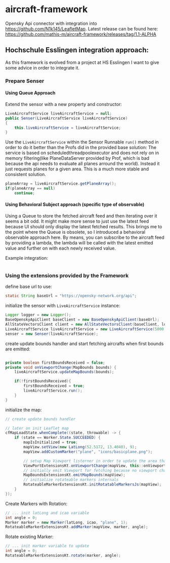 # aircraft-framework
Opensky Api connector with integration into https://github.com/N1k145/LeafletMap.
Latest release can be found here: https://github.com/mathis-m/aircraft-framework/releases/tag/1.1-ALPHA

## Hochschule Esslingen integration approach:
As this framework is evolved from a project at HS Esslingen I want to give some advice in order to integrate it.
### Prepare Senser

#### Using Queue Approach
Extend the sensor with a new property and constructor:
```java
LiveAircraftService liveAircraftService = null;
public Senser(LiveAircraftService liveAircraftService)
{
	this.liveAircraftService = liveAircraftService;
}
```

Use the `LiveAircraftService` within the Sensor Runnable `run()` method in order to do it better than the Profs did in the provided base solution:
The service is based on scheduledthreadpoolexecutor and does not rely on in memory filtering(like PlaneDataServer provided by Prof, which is bad because the api needs to evaluate all planes arround the world). Instead it just requests planes for a given area.
This is a much more stable and consistent solution.

```java
planeArray = liveAircraftService.getPlaneArray();
if(planeArray == null)
	continue;
```
#### Using Behavioral Subject approach (specific type of observable)
Using a Queue to store the fetched aircraft feed and then iterating over it seems a bit odd.
It might make more sense to just use the latest feed because UI should only display the latest fetched results.
This brings me to the point where the Queue is obsolete, so I introduced a behavioral observable approach here.
By means, you can subscribe to the aircraft feed by providing a lambda, the lambda will be called with the latest emitted value and further on with each newly received value.

Example integration:
````java

````

### Using the extensions provided by the Framework
define base url to use:
```java
static String baseUrl = "https://opensky-network.org/api";
```
initialize the sensor with `LiveAircraftService` instance:

```java
Logger logger = new Logger();
BaseOpenskyApiClient baseClient = new BaseOpenskyApiClient(baseUrl);
AllStateVectorsClient client = new AllStateVectorsClient(baseClient, logger);
LiveAircraftService liveAircraftService = new LiveAircraftService(5000, client, logger);
senser = new Senser(liveAircraftService);
```
create update bounds handler and start fetching aircrafts when first bounds are emitted:
```java

private boolean firstBoundsReceived = false;
private void onViewportChange(MapBounds bounds) {
    liveAircraftService.updateMapBounds(bounds);

    if(!firstBoundsReceived){
        firstBoundsReceived = true;
        liveAircraftService.run();
    }
}
```
initialize the map:
```java
// create update bounds handler

// later on init Leaflet map
cfMapLoadState.whenComplete((state, throwable) -> {
    if (state == Worker.State.SUCCEEDED) {
        mapIsInitialized = true;
        mapView.setView(new LatLong(52.5172, 13.4040), 9);
        mapView.addCustomMarker("plane", "icons/basicplane.png");

        // setup Map Viewport listerner in order to update the area that you want to fetch plains for:
        ViewPortExtensionsKt.onViewportChange(mapView, this::onViewportChange);
        // initially emit Viewport for fetching because no viewport change will hapen if you dont move the map
        MapBoundsExtensionsKt.emitMapBounds(mapView);
        // initialize rotateable markers internals
        RotateableMarkerExtensionsKt.initRotatableMarkersJs(mapView);
    }
});
```

Create Markers with Rotation:
```java
// ... init latLong and icao variable 
int angle = 0;
Marker marker = new Marker(latLong, icao, "plane", 1);
RotateableMarkerExtensionsKt.addMarker(mapView, marker, angle);
```

Rotate existing Marker:
```java
// ... init marker variable to update
int angle = 0;
RotateableMarkerExtensionsKt.rotate(marker, angle);
```
